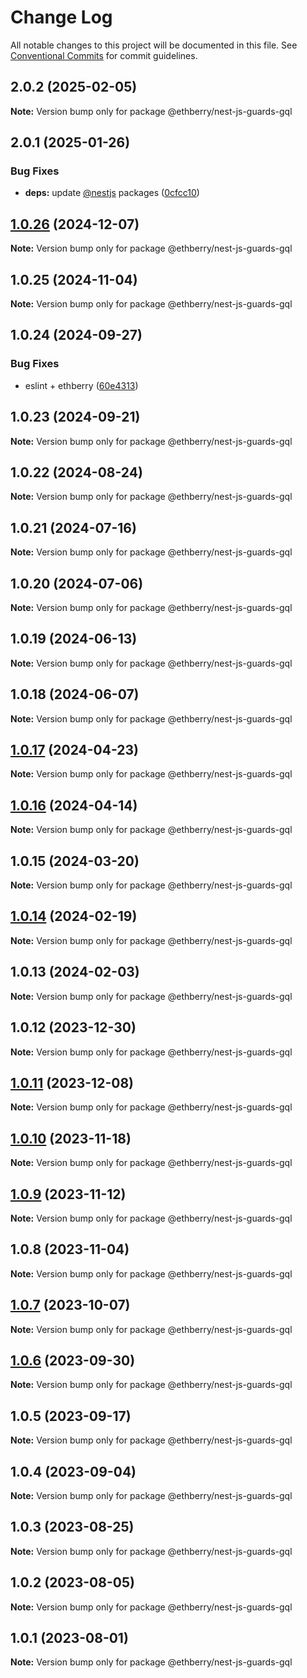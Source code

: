 # Change Log

All notable changes to this project will be documented in this file.
See [Conventional Commits](https://conventionalcommits.org) for commit guidelines.

## 2.0.2 (2025-02-05)

**Note:** Version bump only for package @ethberry/nest-js-guards-gql

## 2.0.1 (2025-01-26)

### Bug Fixes

- **deps:** update [@nestjs](https://github.com/nestjs) packages ([0cfcc10](https://github.com/ethberry/nestjs-packages/commit/0cfcc109fcb0561789b0dc74e1e56ff5e9137a79))

## [1.0.26](https://github.com/ethberry/nestjs-packages/compare/@ethberry/nest-js-guards-gql@1.0.25...@ethberry/nest-js-guards-gql@1.0.26) (2024-12-07)

**Note:** Version bump only for package @ethberry/nest-js-guards-gql

## 1.0.25 (2024-11-04)

**Note:** Version bump only for package @ethberry/nest-js-guards-gql

## 1.0.24 (2024-09-27)

### Bug Fixes

- eslint + ethberry ([60e4313](https://github.com/ethberry/nestjs-packages/commit/60e4313fa658d7bef80c6dff8b6c0c769777c6f0))

## 1.0.23 (2024-09-21)

**Note:** Version bump only for package @ethberry/nest-js-guards-gql

## 1.0.22 (2024-08-24)

**Note:** Version bump only for package @ethberry/nest-js-guards-gql

## 1.0.21 (2024-07-16)

**Note:** Version bump only for package @ethberry/nest-js-guards-gql

## 1.0.20 (2024-07-06)

**Note:** Version bump only for package @ethberry/nest-js-guards-gql

## 1.0.19 (2024-06-13)

**Note:** Version bump only for package @ethberry/nest-js-guards-gql

## 1.0.18 (2024-06-07)

**Note:** Version bump only for package @ethberry/nest-js-guards-gql

## [1.0.17](https://github.com/ethberry/nestjs-packages/compare/@ethberry/nest-js-guards-gql@1.0.16...@ethberry/nest-js-guards-gql@1.0.17) (2024-04-23)

**Note:** Version bump only for package @ethberry/nest-js-guards-gql

## [1.0.16](https://github.com/ethberry/nestjs-packages/compare/@ethberry/nest-js-guards-gql@1.0.15...@ethberry/nest-js-guards-gql@1.0.16) (2024-04-14)

**Note:** Version bump only for package @ethberry/nest-js-guards-gql

## 1.0.15 (2024-03-20)

**Note:** Version bump only for package @ethberry/nest-js-guards-gql

## [1.0.14](https://github.com/ethberry/nestjs-packages/compare/@ethberry/nest-js-guards-gql@1.0.13...@ethberry/nest-js-guards-gql@1.0.14) (2024-02-19)

**Note:** Version bump only for package @ethberry/nest-js-guards-gql

## 1.0.13 (2024-02-03)

**Note:** Version bump only for package @ethberry/nest-js-guards-gql

## 1.0.12 (2023-12-30)

**Note:** Version bump only for package @ethberry/nest-js-guards-gql

## [1.0.11](https://github.com/ethberry/nestjs-packages/compare/@ethberry/nest-js-guards-gql@1.0.10...@ethberry/nest-js-guards-gql@1.0.11) (2023-12-08)

**Note:** Version bump only for package @ethberry/nest-js-guards-gql

## [1.0.10](https://github.com/ethberry/nestjs-packages/compare/@ethberry/nest-js-guards-gql@1.0.9...@ethberry/nest-js-guards-gql@1.0.10) (2023-11-18)

**Note:** Version bump only for package @ethberry/nest-js-guards-gql

## [1.0.9](https://github.com/ethberry/nestjs-packages/compare/@ethberry/nest-js-guards-gql@1.0.8...@ethberry/nest-js-guards-gql@1.0.9) (2023-11-12)

**Note:** Version bump only for package @ethberry/nest-js-guards-gql

## 1.0.8 (2023-11-04)

**Note:** Version bump only for package @ethberry/nest-js-guards-gql

## [1.0.7](https://github.com/ethberry/nestjs-packages/compare/@ethberry/nest-js-guards-gql@1.0.6...@ethberry/nest-js-guards-gql@1.0.7) (2023-10-07)

**Note:** Version bump only for package @ethberry/nest-js-guards-gql

## [1.0.6](https://github.com/ethberry/nestjs-packages/compare/@ethberry/nest-js-guards-gql@1.0.5...@ethberry/nest-js-guards-gql@1.0.6) (2023-09-30)

**Note:** Version bump only for package @ethberry/nest-js-guards-gql

## 1.0.5 (2023-09-17)

**Note:** Version bump only for package @ethberry/nest-js-guards-gql

## 1.0.4 (2023-09-04)

**Note:** Version bump only for package @ethberry/nest-js-guards-gql

## 1.0.3 (2023-08-25)

**Note:** Version bump only for package @ethberry/nest-js-guards-gql

## 1.0.2 (2023-08-05)

**Note:** Version bump only for package @ethberry/nest-js-guards-gql

## 1.0.1 (2023-08-01)

**Note:** Version bump only for package @ethberry/nest-js-guards-gql
